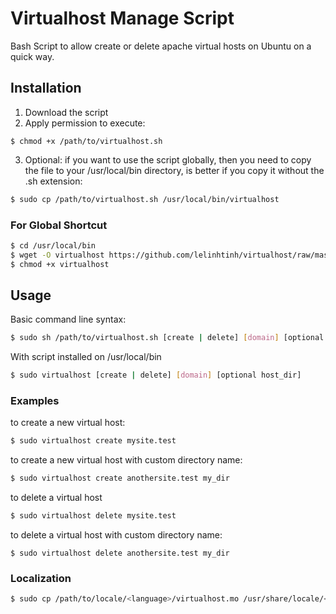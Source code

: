 Virtualhost Manage Script
===========

Bash Script to allow create or delete apache virtual hosts on Ubuntu on a quick way.

## Installation ##

1. Download the script
2. Apply permission to execute:

```
$ chmod +x /path/to/virtualhost.sh
```

3. Optional: if you want to use the script globally, then you need to copy the file to your /usr/local/bin directory, is better
if you copy it without the .sh extension:

```bash
$ sudo cp /path/to/virtualhost.sh /usr/local/bin/virtualhost
```

### For Global Shortcut ###

```bash
$ cd /usr/local/bin
$ wget -O virtualhost https://github.com/lelinhtinh/virtualhost/raw/master/virtualhost.sh
$ chmod +x virtualhost
```

## Usage ##

Basic command line syntax:

```bash
$ sudo sh /path/to/virtualhost.sh [create | delete] [domain] [optional host_dir]
```

With script installed on /usr/local/bin

```bash
$ sudo virtualhost [create | delete] [domain] [optional host_dir]
```

### Examples ###

to create a new virtual host:

```bash
$ sudo virtualhost create mysite.test
```
to create a new virtual host with custom directory name:

```bash
$ sudo virtualhost create anothersite.test my_dir
```
to delete a virtual host

```bash
$ sudo virtualhost delete mysite.test
```

to delete a virtual host with custom directory name:

```
$ sudo virtualhost delete anothersite.test my_dir
```
### Localization

```bash
$ sudo cp /path/to/locale/<language>/virtualhost.mo /usr/share/locale/<language>/LC_MESSAGES/
```
